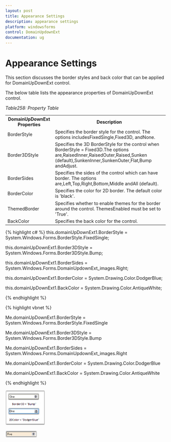 ```yaml
---
layout: post
title: Appearance Settings
description: appearance settings
platform: windowsforms
control: DomainUpdownExt 
documentation: ug
---
```

# Appearance Settings

This section discusses the border styles and back color that can be applied for DomainUpDownExt control.

The below table lists the appearance properties of DomainUpDownExt control.

_Table258: Property Table_

<table>
<tr>
<th>
DomainUpDownExt Properties</th><th>
Description</th></tr>
<tr>
<td>
BorderStyle</td><td>
Specifies the border style for the control. The options includesFixedSingle,Fixed3D, andNone.</td></tr>
<tr>
<td>
Border3DStyle</td><td>
Specifies the 3D BorderStyle for the control when BorderStyle = Fixed3D.The options are,RaisedInner,RaisedOuter,Raised,Sunken (default),SunkenInner,SunkenOuter,Flat,Bump andAdjust.</td></tr>
<tr>
<td>
BorderSides</td><td>
Specifies the sides of the control which can have border. The options are,Left,Top,Right,Bottom,Middle andAll (default).</td></tr>
<tr>
<td>
BorderColor</td><td>
Specifies the color for 2D border. The default color is 'black'.</td></tr>
<tr>
<td>
ThemedBorder</td><td>
Specifies whether to enable themes for the border around the control. ThemesEnabled must be set to 'True'.</td></tr>
<tr>
<td>
BackColor</td><td>
Specifies the back color for the control.</td></tr>
</table>





{% highlight c# %}
this.domainUpDownExt1.BorderStyle = System.Windows.Forms.BorderStyle.FixedSingle;

this.domainUpDownExt1.Border3DStyle = System.Windows.Forms.Border3DStyle.Bump;

this.domainUpDownExt1.BorderSides = System.Windows.Forms.DomainUpdownExt_images.Right;

this.domainUpDownExt1.BorderColor = System.Drawing.Color.DodgerBlue; 

this.domainUpDownExt1.BackColor = System.Drawing.Color.AntiqueWhite;

{% endhighlight  %}


{% highlight vbnet %}


Me.domainUpDownExt1.BorderStyle = System.Windows.Forms.BorderStyle.FixedSingle

Me.domainUpDownExt1.Border3DStyle = System.Windows.Forms.Border3DStyle.Bump

Me.domainUpDownExt1.BorderSides = System.Windows.Forms.DomainUpdownExt_images.Right

Me.domainUpDownExt1.BorderColor = System.Drawing.Color.DodgerBlue

Me.domainUpDownExt1.BackColor = System.Drawing.Color.AntiqueWhite

{% endhighlight  %}

![](DomainUpdownExt_images/Overview_img431.png) 



![](DomainUpdownExt_images/Overview_img432.png) 


